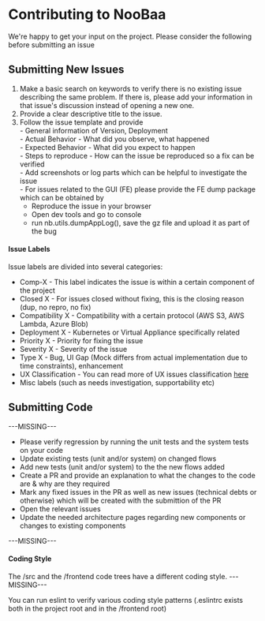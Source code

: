 Contributing to NooBaa
===========

We're happy to get your input on the project. Please consider the following before submitting an issue  


## Submitting New Issues


   1. Make a basic search on keywords to verify there is no existing issue describing the same problem. If there is, please add your information in that issue's discussion instead of opening a new one.
   2. Provide a clear descriptive title to the issue.  
   3. Follow the issue template and provide  
     - General information of Version, Deployment  
     - Actual Behavior - What did you observe, what happened  
     - Expected Behavior - What did you expect to happen  
     - Steps to reproduce - How can the issue be reproduced so a fix can be verified  
     - Add screenshots or log parts which can be helpful to investigate the issue  
     - For issues related to the GUI (FE) please provide the FE dump package which can be obtained by  
       - Reproduce the issue in your browser  
       - Open dev tools and go to console  
       - run nb.utils.dumpAppLog(), save the gz file and upload it as part of the bug  

#### Issue Labels
Issue labels are divided into several categories:  
  - Comp-X - This label indicates the issue is within a certain component of the project  
  - Closed X - For issues closed without fixing, this is the closing reason (dup, no repro, no fix)  
  - Compatibility X - Compatibility with a certain protocol (AWS S3, AWS Lambda, Azure Blob)  
  - Deployment X - Kubernetes or Virtual Appliance specifically related  
  - Priority X - Priority for fixing the issue  
  - Severity X - Severity of the issue  
  - Type X - Bug, UI Gap (Mock differs from actual implementation due to time constraints), enhancement  
  - UX Classification - You can read more of UX issues classification [here](https://github.com/noobaa/noobaa-core/wiki/UX-Issues)  
  - Misc labels (such as needs investigation, supportability etc)


## Submitting Code
---MISSING---  
- Please verify regression by running the unit tests and the system tests on your code  
- Update existing tests (unit and/or system) on changed flows  
- Add new tests (unit and/or system) to the the new flows added  
- Create a PR and provide an explanation to what the changes to the code are & why are they required  
- Mark any fixed issues in the PR as well as new issues (technical debts or otherwise) which will be created with the submittion of the PR  
- Open the relevant issues   
- Update the needed architecture pages regarding new components or changes to existing components  

---MISSING---

#### Coding Style
The /src and the /frontend code trees have a different coding style.
---MISSING---

You can run eslint to verify various coding style patterns (.eslintrc exists both in the project root and in the /frontend root)
